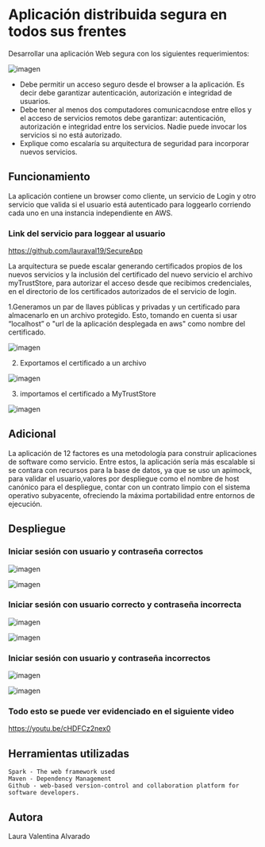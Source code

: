 # Aplicación distribuida segura en todos sus frentes

Desarrollar una aplicación Web segura con los siguientes requerimientos:

![imagen](https://user-images.githubusercontent.com/98195579/199172079-6daa0544-1479-413a-9333-00185f493cb1.png)

- Debe permitir un acceso seguro desde el browser a la aplicación. Es decir debe garantizar autenticación, autorización e integridad de usuarios.
- Debe tener al menos dos computadores comunicacndose entre ellos y el acceso de servicios remotos debe garantizar: autenticación, autorización e integridad entre los servicios. Nadie puede invocar los servicios si no está autorizado.
- Explique como escalaría su arquitectura de seguridad para incorporar nuevos servicios.

## Funcionamiento

La aplicación contiene un browser como cliente, un servicio de Login y otro servicio que valida si el usuario está autenticado para loggearlo corriendo cada uno en una instancia independiente en AWS.

### Link del servicio para loggear al usuario

https://github.com/lauraval19/SecureApp

La arquitectura se puede escalar generando certificados propios de los nuevos servicios y la inclusión del certificado del nuevo servicio el archivo myTrustStore, para autorizar el acceso desde que recibimos credenciales, en el directorio de los certificados autorizados de el servicio de login.

1.Generamos un par de llaves públicas y privadas y un certificado para almacenarlo en un archivo protegido. Esto, tomando en cuenta si usar  “localhost” o "url de la aplicación desplegada en aws" como nombre del certificado.

![imagen](https://user-images.githubusercontent.com/98195579/199169572-bce58bc6-8869-440f-a04a-819982a4da66.png)

2. Exportamos el certificado a un archivo

![imagen](https://user-images.githubusercontent.com/98195579/199169792-536ed22d-1437-4cf4-ad20-f5f006351927.png)

3. importamos el certificado a MyTrustStore

![imagen](https://user-images.githubusercontent.com/98195579/199169876-2c58e575-1a50-4146-ac97-01e77953e925.png)

## Adicional

La aplicación de 12 factores es una metodología para construir aplicaciones de software como servicio. Entre estos, la aplicación sería más escalable si se contara con  recursos para la base de datos, ya que se uso un apimock, para validar el usuario,valores por despliegue como el nombre de host canónico para el despliegue, contar con un contrato limpio con el sistema operativo subyacente, ofreciendo la máxima portabilidad entre entornos de ejecución.

## Despliegue

### Iniciar sesión con usuario y contraseña correctos

![imagen](https://user-images.githubusercontent.com/98195579/199167524-1d7e706f-66e1-4935-b96d-d20676c8e66b.png)

![imagen](https://user-images.githubusercontent.com/98195579/199170699-e5f44944-190f-47fe-9cae-c7aad91a50f2.png)


### Iniciar sesión con usuario correcto y contraseña incorrecta

![imagen](https://user-images.githubusercontent.com/98195579/199170643-d70acc6b-5282-41dc-8d52-c987aa6191d0.png)


![imagen](https://user-images.githubusercontent.com/98195579/199170805-19f2d181-5695-4eaa-b2e0-c22f5784ff16.png)

### Iniciar sesión con usuario y contraseña incorrectos

![imagen](https://user-images.githubusercontent.com/98195579/199170994-a1255c90-4c7d-44cf-b808-d326db876b24.png)


![imagen](https://user-images.githubusercontent.com/98195579/199170961-3271f1ec-6d44-4037-8eca-16b155225425.png)

### Todo esto se puede ver evidenciado en el siguiente video

https://youtu.be/cHDFCz2nex0

## Herramientas utilizadas

    Spark - The web framework used
    Maven - Dependency Management
    Github - web-based version-control and collaboration platform for software developers.
    
## Autora

Laura Valentina Alvarado
